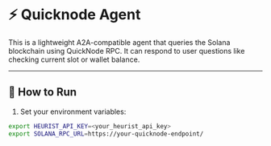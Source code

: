 # ⚡ Quicknode Agent

This is a lightweight A2A-compatible agent that queries the Solana blockchain using QuickNode RPC. It can respond to user questions like checking current slot or wallet balance.

---

## 🚀 How to Run

1. Set your environment variables:

```bash
export HEURIST_API_KEY=<your_heurist_api_key>
export SOLANA_RPC_URL=https://your-quicknode-endpoint/
```
